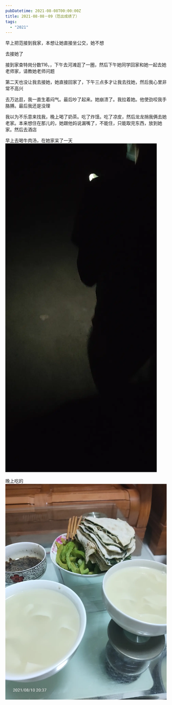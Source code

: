```yaml
---
pubDatetime: 2021-08-08T00:00:00Z
title: 2021-08-08－09（范出成绩了）
tags:
  - "2021"
---
```


早上把范接到我家，本想让她直接坐公交，她不想

去接她了

接到家查特岗分数116，，下午去河滩逛了一圈，然后下午她同学回家和她一起去她老师家，请教她老师问题


第二天也没让我去接她，她直接回家了，下午三点多才让我去找她，然后我心里非常不高兴

去万达逛，我一直生着闷气。最后吵了起来。她崩溃了。我拉着她。他使劲咬我手胳膊。最后我还是没理


我以为不乐意来找我，晚上喝了奶茶。吃了炸馍。吃了凉皮，然后龙龙捎我俩去她老家。本来想住在那儿的，她跟他妈说漏嘴了，不能住，只能取完东西，放到她家。然后去酒店


早上去喝牛肉汤，在她家呆了一天
![](../../img/6904315-691da3d224536578.jpg)

晚上吃的
![](../../img/6904315-ab3fcf41a072f289.jpg)

